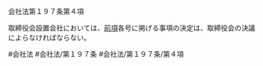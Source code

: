 会社法第１９７条第４項

取締役会設置会社においては、[前項](会社法＿＿＿＿第１９７条第３項)各号に掲げる事項の決定は、取締役会の決議によらなければならない。

#会社法
#会社法/第１９７条
#会社法/第１９７条/第４項
